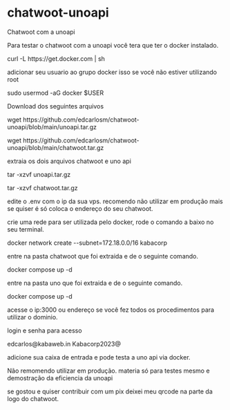 # chatwoot-unoapi
 Chatwoot com a unoapi
 </p></p>
Para testar o chatwoot com a unoapi você tera que ter o docker instalado.
<p>
curl -L https://get.docker.com | sh
</p>
adicionar seu usuario ao grupo docker isso se você não estiver utilizando root
</p>
sudo usermod -aG docker $USER 
</p>
Download dos seguintes arquivos
</p>
wget https://github.com/edcarlosm/chatwoot-unoapi/blob/main/unoapi.tar.gz
</p>
wget https://github.com/edcarlosm/chatwoot-unoapi/blob/main/chatwoot.tar.gz
</p>
extraia os dois arquivos chatwoot e uno api
</p>
tar -xzvf unoapi.tar.gz
</p>
tar -xzvf chatwoot.tar.gz
</p>
edite o .env com o ip da sua vps. recomendo não utilizar em produção mais se quiser é só coloca o endereço do seu chatwoot.
</p>
crie uma rede para ser utilizada pelo docker, rode o comando a baixo no seu terminal.
</p>
docker network create --subnet=172.18.0.0/16 kabacorp
</p>
entre na pasta chatwoot que foi extraida e de o seguinte comando.
</p>
docker compose up -d
</p>
entre na pasta uno que foi extraida e de o seguinte comando.
</p>
docker compose up -d
</p>
acesse o ip:3000 ou endereço se você fez todos os procedimentos para utilizar o dominio.
</p>
login e senha para acesso
</p>
edcarlos@kabaweb.in
Kabacorp2023@
</p>
adicione sua caixa de entrada e pode testa a uno api via docker.
</p>
Não remomendo utilizar em produção. materia só para testes mesmo e demostração da eficiencia da unoapi
</p>
se gostou e quiser contribuir com um pix deixei meu qrcode na parte da logo do chatwoot. 